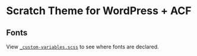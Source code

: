 # Scratch Theme for WordPress + ACF

## Fonts

View [`_custom-variables.scss`](https://github.com/zackphilipps/scratch-theme/blob/master/scss/_custom-variables.scss) to see where fonts are declared.